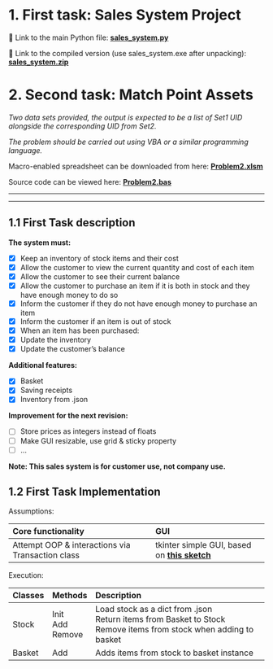 
# 1. First task: Sales System Project

:hammer: Link to the main Python file: **[sales_system.py](https://github.com/Jakub-Dz/sales-system/blob/master/sales_system.py)**

:calling: Link to the compiled version (use sales_system.exe after unpacking): **[sales_system.zip](https://github.com/Jakub-Dz/sales-system/blob/master/sales_system.zip)**


# 2. Second task: Match Point Assets
_Two data sets provided, the output is expected to be a list of Set1 UID alongside the corresponding UID from Set2._

_The problem should be carried out using VBA or a similar programming language._

Macro-enabled spreadsheet can be downloaded from here: **[Problem2.xlsm](https://github.com/Jakub-Dz/sales-system/blob/master/Problem2.xlsm)**

Source code can be viewed here: **[Problem2.bas](https://github.com/Jakub-Dz/sales-system/blob/master/Problem2.bas)**
___
***

## 1.1 First Task description
**The system must:**
- [x] Keep an inventory of stock items and their cost
- [x] Allow the customer to view the current quantity and cost of each item 
- [x] Allow the customer to see their current balance
- [x] Allow the customer to purchase an item if it is both in stock and they have enough money to do so
- [x] Inform the customer if they do not have enough money to purchase an item
- [x] Inform the customer if an item is out of stock
- [x] When an item has been purchased:
- [x] Update the inventory
- [x] Update the customer’s balance

**Additional features:**
- [x] Basket
- [x] Saving receipts
- [x] Inventory from .json

**Improvement for the next revision:**
- [ ] Store prices as integers instead of floats
- [ ] Make GUI resizable, use grid & sticky property
- [ ] ...

**Note: This sales system is for customer use, not company use.**

## 1.2 First Task Implementation

Assumptions:

| Core functionality | GUI |
| :--- |:---|
| Attempt OOP & interactions via Transaction class | tkinter simple GUI, based on **[this sketch](https://wireframepro.mockflow.com/view/Mb007c13b48670f65df9aca01fa0e4e411575378753417)** |

Execution:

| Classes | Methods | Description |
| :--- |:---|:---|
| Stock | Init <br> Add <br> Remove | Load stock as a dict from .json <br> Return items from Basket to Stock <br> Remove items from stock when adding to basket |
| Basket | Add | Adds items from stock to basket instance |

